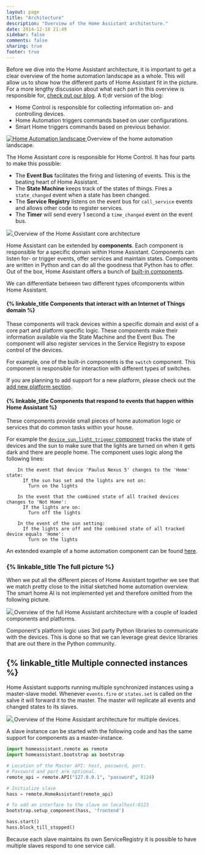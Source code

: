 ```yaml
---
layout: page
title: "Architecture"
description: "Overview of the Home Assistant architecture."
date: 2014-12-18 21:49
sidebar: false
comments: false
sharing: true
footer: true
---
```


Before we dive into the Home Assistant architecture, it is important to get a clear overview of the home automation landscape as a whole. This will allow us to show how the different parts of Home Assistant fit in the picture. For a more lengthy discussion about what each part in this overview is responsible for, <a href='/blog/2014/12/26/home-control-home-automation-and-the-smart-home/'>check out our blog</a>. A tl;dr version of the blog:

 * Home Control is responsible for collecting information on- and controlling devices.
 * Home Automation triggers commands based on user configurations.
 * Smart Home triggers commands based on previous behavior.

<p class='img'>
  <a href='{{site_root}}/images/architecture/home_automation_landscape.png'>
    <img alt='Home Automation landscape'
         src='{{site_root}}/images/architecture/home_automation_landscape.png' />
  </a>
  Overview of the home automation landscape.
</p>

The Home Assistant core is responsible for Home Control. It has four parts to make this possible:

 * The **Event Bus** facilitates the firing and listening of events. This is the beating heart of Home Assistant.
 * The **State Machine** keeps track of the states of things. Fires a `state_changed` event when a state has been changed.
 * The **Service Registry** listens on the event bus for `call_service` events and allows other code to register services.
 * The **Timer** will send every 1 second a `time_changed` event on the event bus.

<p class='img'>
  <a href='/images/architecture/ha_architecture.png'>
    <img src='/images/architecture/ha_architecture.png' />
  </a>
  Overview of the Home Assistant core architecture
</p>

Home Assistant can be extended by **components**. Each component is responsible for a specific domain within Home Assistant. Components can listen for- or trigger events, offer services and maintain states. Components are written in Python and can do all the goodness that Python has to offer. Out of the box, Home Assistant offers a bunch of [built-in components]({{site_root}}/components/).

We can differentiate between two different types ofcomponents within Home Assistant.

#### {% linkable_title Components that interact with an Internet of Things domain %}

These components will track devices within a specific domain and exist of a core part and platform specific logic. These components make their information available via the State Machine and the Event Bus. The component will also register services in the Service Registry to expose control of the devices.

For example, one of the built-in components is the `switch` component. This component is responsible for interaction with different types of switches.

If you are planning to add support for a new platform, please check out the [add new platform section]({{root_url}}/developers/add_new_platform/).

#### {% linkable_title Components that respond to events that happen within Home Assistant %}

These components provide small pieces of home automation logic or services that do common tasks within your house.

For example the [`device_sun_light_trigger` component](/components/device_sun_light_trigger/) tracks the state of devices and the sun to make sure that the lights are turned on when it gets dark and there are people home. The component uses logic along the following lines:

```plain
    In the event that device 'Paulus Nexus 5' changes to the 'Home' state:
      If the sun has set and the lights are not on:
        Turn on the lights
```

```plain
    In the event that the combined state of all tracked devices changes to 'Not Home':
      If the lights are on:
        Turn off the lights
```

```plain
    In the event of the sun setting:
      If the lights are off and the combined state of all tracked device equals 'Home':
        Turn on the lights
```

An extended example of a home automation component can be found [here](https://github.com/balloob/home-assistant/blob/master/config/custom_components/example.py).

### {% linkable_title The full picture %}

When we put all the different pieces of Home Assistant together we see that we match pretty close to the initial sketched home automation overview. The smart home AI is not implemented yet and therefore omitted from the following picture.

<p class='img'>
  <a href='/images/architecture/ha_full_architecture.png'>
    <img src='/images/architecture/ha_full_architecture.png' />
  </a>
  Overview of the full Home Assistant architecture with a couple of loaded components and platforms.
</p>

Component's platform logic uses 3rd party Python libraries to communicate with the devices. This is done so that we can leverage great device libraries that are out there in the Python community.

## {% linkable_title Multiple connected instances %}

Home Assistant supports running multiple synchronized instances using a master-slave model. Whenever `events.fire` or `states.set` is called on the salve it will forward it to the master. The master will replicate all events and changed states to its slaves.

<p class='img'>
  <a href='/images/architecture/architecture-remote.png'>
    <img src='/images/architecture/architecture-remote.png' />
  </a>
  Overview of the Home Assistant architecture for multiple devices.
</p>

A slave instance can be started with the following code and has the same support for components as a master-instance.

```python
import homeassistant.remote as remote
import homeassistant.bootstrap as bootstrap

# Location of the Master API: host, password, port.
# Password and port are optional.
remote_api = remote.API("127.0.0.1", "password", 8124)

# Initialize slave
hass = remote.HomeAssistant(remote_api)

# To add an interface to the slave on localhost:8123
bootstrap.setup_component(hass, 'frontend')

hass.start()
hass.block_till_stopped()
```

<p class='note'>
Because each slave maintains its own ServiceRegistry it is possible to have multiple slaves respond to one service call.
</p>

